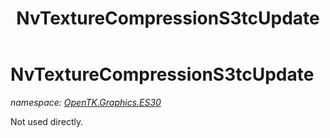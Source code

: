 ﻿---
title: NvTextureCompressionS3tcUpdate
---

# NvTextureCompressionS3tcUpdate
_namespace: [OpenTK.Graphics.ES30](N-OpenTK.Graphics.ES30.html)_

Not used directly.





